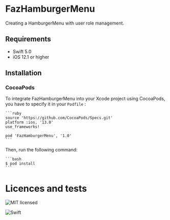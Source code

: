 # FazHamburgerMenu

Creating a HamburgerMenu with user role management.

## Requirements

- Swift 5.0
- iOS 12.1 or higher

## Installation

### CocoaPods

To integrate FazHamburgerMenu into your Xcode project using CocoaPods, you have to specify it in your  `Podfile` :
    
    ```ruby
    source 'https://github.com/CocoaPods/Specs.git'
    platform :ios, '13.0'
    use_frameworks!
    
    pod 'FazHamburgerMenu', '1.0'
    ```
    
Then, run the following command: 
    
    ```bash
    $ pod install
    ```
    
# Licences and tests

![MIT licensed](https://img.shields.io/badge/license-MIT-blue.svg)   

![Swift](https://github.com/fziviello/FazHamburgerMenu/workflows/Swift/badge.svg?branch=master)
